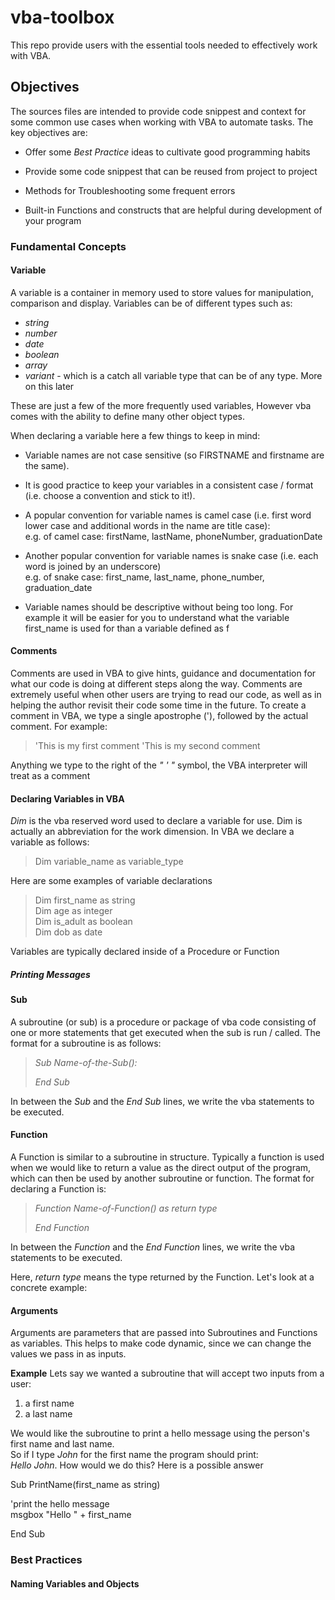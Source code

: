 # vba-toolbox
This repo provide users with the essential tools needed to effectively work with VBA.

## Objectives
The sources files are intended to provide code snippest and context for some common use cases when working with VBA to automate tasks. The key objectives are: <br>

* Offer some *Best Practice* ideas to cultivate good programming habits

* Provide some code snippest that can be reused from project to project

* Methods for Troubleshooting some frequent errors

* Built-in Functions and constructs that are helpful during development of your program

### Fundamental Concepts

#### **Variable** 
A variable is a container in memory used to store values for manipulation, comparison and display. Variables can be of different types such as: <br>
* *string*
* *number*
* *date*
* *boolean*
* *array*
* *variant* - which is a catch all variable type that can be of any type. More on this later

These are just a few of the more frequently used variables, However vba comes with the ability to define many other object types.

When declaring a variable here a few things to keep in mind: <br>

* Variable names are not case sensitive (so FIRSTNAME and firstname are the same).

* It is good practice to keep your variables in a consistent case / format (i.e. choose a convention and stick to it!).

* A popular convention for variable names is camel case (i.e. first word lower case and additional words in the name are title case): <br>
e.g. of camel case: firstName, lastName, phoneNumber, graduationDate

* Another popular convention for variable names is snake case (i.e. each word is joined by an underscore) <br>
e.g. of snake case: first_name, last_name, phone_number, graduation_date

* Variable names should be descriptive without being too long. For example it will be easier for you to understand what the variable first_name is used for than a variable defined as f

#### **Comments**
Comments are used in VBA to give hints, guidance and documentation for what our code is doing at different steps along the way. Comments are extremely useful when other users are trying to read our code, as well as in helping the author revisit their code some time in the future. To create a comment in VBA, we type a single apostrophe ('), followed by the actual comment. For example: <br>

> 'This is my first comment
> 'This is my second comment

Anything we type to the right of the *" ' "* symbol, the VBA interpreter will treat as a comment

#### **Declaring Variables in VBA**
*Dim* is the vba reserved word used to declare a variable for use. Dim is actually an abbreviation for the work dimension. In VBA we declare a variable as follows: <br>

>
> Dim variable_name as variable_type
>

Here are some examples of variable declarations <br>
>
> Dim first_name as string <br>
> Dim age as integer <br>
> Dim is_adult as boolean <br>
> Dim dob as date <br>
>

Variables are typically declared inside of a Procedure or Function

##### **Printing Messages**



#### **Sub**
A subroutine (or sub) is a procedure or package of vba code consisting of one or more statements that get executed when the sub is run / called. The format for a subroutine is as follows: <br>

> 
> *Sub Name-of-the-Sub():*
>
> *End Sub*

In between the *Sub* and the *End Sub* lines, we write the vba statements to be executed.

#### **Function**
A Function is similar to a subroutine in structure. Typically a function is used when we would like to return a value as the direct output of the program, which can then be used by another subroutine or function. The format for declaring a Function is:

>
> *Function Name-of-Function() as return type* 
>
> *End Function* 

In between the *Function* and the *End Function* lines, we write the vba statements to be executed.

 Here, *return type* means the type returned by the Function. Let's look at a concrete example: <br>
 
#### **Arguments**
Arguments are parameters that are passed into Subroutines and Functions as variables. This helps to make code dynamic, since we can change the values we pass in as inputs. 

 **Example**
 Lets say we wanted a subroutine that will accept two inputs from a user: <br>
 1. a first name
 2. a last name
 
 We would like the subroutine to print a hello message using the person's first name and last name. <br>
 So if I type *John* for the first name the program should print: <br>
 *Hello John*. How would we do this? Here is a possible answer
 
 Sub PrintName(first_name as string)

'print the hello message <br>
 msgbox "Hello " + first_name
 
 End Sub

 

### Best Practices

#### Naming Variables and Objects

